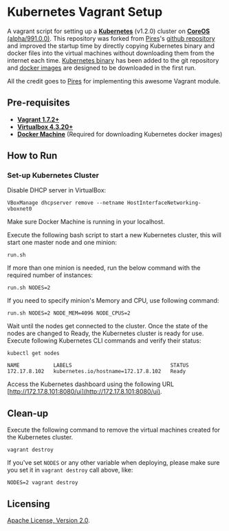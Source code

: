 # Kubernetes Vagrant Setup

A vagrant script for setting up a **[Kubernetes](https://github.com/GoogleCloudPlatform/kubernetes)** (v1.2.0)
cluster on
**[CoreOS](https://coreos.com)** [(alpha/991.0.0)](https://coreos.com/releases/). This repository was forked from  [Pires](https://github.com/pires)'s [github repository](https://github.com/pires/kubernetes-vagrant-coreos-cluster) and improved the startup time by directly copying Kubernetes binary and docker files into the virtual machines without downloading them from the internet each time. [Kubernetes binary](bin/kubernetes/v1.2.0/linux/amd64/) has been added to the git repository and [docker images](bin/kubernetes/v1.2.0/docker/images/) are designed to be downloaded in the first run.

All the credit goes to [Pires](https://github.com/pires) for implementing this awesome Vagrant module.

## Pre-requisites

 * **[Vagrant 1.7.2+](https://www.vagrantup.com)**
 * **[Virtualbox 4.3.20+](https://www.virtualbox.org)**
 * **[Docker Machine](https://docs.docker.com/engine/installation/)** (Required for downloading Kubernetes docker images)

## How to Run

### Set-up Kubernetes Cluster

Disable DHCP server in VirtualBox:
```
VBoxManage dhcpserver remove --netname HostInterfaceNetworking-vboxnet0
```

Make sure Docker Machine is running in your localhost.

Execute the following bash script to start a new Kubernetes cluster, this will start one master node and one minion:

```
run.sh
```

If more than one minion is needed, run the below command with the required number of instances:

```
run.sh NODES=2
```

If you need to specify minion's Memory and CPU, use following command:

```
run.sh NODES=2 NODE_MEM=4096 NODE_CPUS=2
```

Wait until the nodes get connected to the cluster. Once the state of the nodes are changed to Ready, the Kubernetes cluster is ready for use. Execute following Kubernetes CLI commands and verify their status:

```
kubectl get nodes

NAME           LABELS                                STATUS
172.17.8.102   kubernetes.io/hostname=172.17.8.102   Ready
```

Access the Kubernetes dashboard using the following URL [http://172.17.8.101:8080/ui](http://172.17.8.101:8080/ui).

## Clean-up

Execute the following command to remove the virtual machines created for the Kubernetes cluster.
```
vagrant destroy
```

If you've set `NODES` or any other variable when deploying, please make sure you set it in `vagrant destroy` call above, like:

```
NODES=2 vagrant destroy
```

## Licensing

[Apache License, Version 2.0](http://opensource.org/licenses/Apache-2.0).
